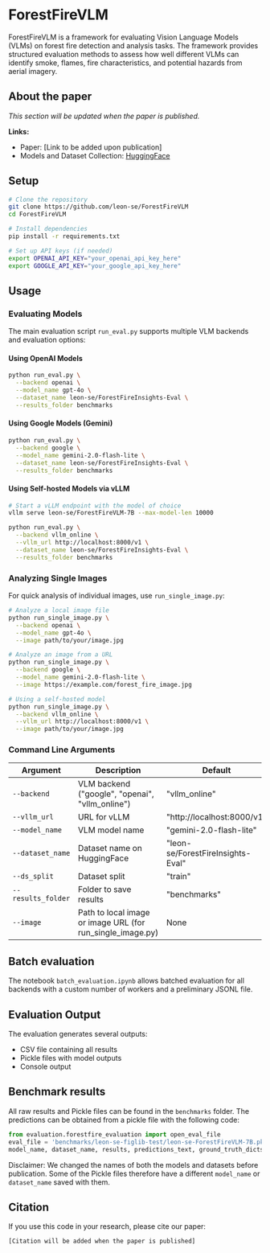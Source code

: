 # ForestFireVLM

ForestFireVLM is a framework for evaluating Vision Language Models (VLMs) on forest fire detection and analysis tasks. The framework provides structured evaluation methods to assess how well different VLMs can identify smoke, flames, fire characteristics, and potential hazards from aerial imagery.

## About the paper

*This section will be updated when the paper is published.*

**Links:**
- Paper: [Link to be added upon publication]
- Models and Dataset Collection: [HuggingFace](https://huggingface.co/collections/leon-se/forestfirevlm-67d3429a77d9a5fc6c7ce9f5)

## Setup

```bash
# Clone the repository
git clone https://github.com/leon-se/ForestFireVLM
cd ForestFireVLM

# Install dependencies
pip install -r requirements.txt

# Set up API keys (if needed)
export OPENAI_API_KEY="your_openai_api_key_here"
export GOOGLE_API_KEY="your_google_api_key_here"
```

## Usage

### Evaluating Models

The main evaluation script `run_eval.py` supports multiple VLM backends and evaluation options:

#### Using OpenAI Models

```bash
python run_eval.py \
  --backend openai \
  --model_name gpt-4o \
  --dataset_name leon-se/ForestFireInsights-Eval \
  --results_folder benchmarks
```

#### Using Google Models (Gemini)

```bash
python run_eval.py \
  --backend google \
  --model_name gemini-2.0-flash-lite \
  --dataset_name leon-se/ForestFireInsights-Eval \
  --results_folder benchmarks
```

#### Using Self-hosted Models via vLLM
```bash
# Start a vLLM endpoint with the model of choice
vllm serve leon-se/ForestFireVLM-7B --max-model-len 10000   
```

```bash
python run_eval.py \
  --backend vllm_online \
  --vllm_url http://localhost:8000/v1 \
  --dataset_name leon-se/ForestFireInsights-Eval \
  --results_folder benchmarks
```

### Analyzing Single Images

For quick analysis of individual images, use `run_single_image.py`:

```bash
# Analyze a local image file
python run_single_image.py \
  --backend openai \
  --model_name gpt-4o \
  --image path/to/your/image.jpg

# Analyze an image from a URL
python run_single_image.py \
  --backend google \
  --model_name gemini-2.0-flash-lite \
  --image https://example.com/forest_fire_image.jpg

# Using a self-hosted model
python run_single_image.py \
  --backend vllm_online \
  --vllm_url http://localhost:8000/v1 \
  --image path/to/your/image.jpg
```

### Command Line Arguments

| Argument | Description | Default |
|----------|-------------|---------|
| `--backend` | VLM backend ("google", "openai", "vllm_online") | "vllm_online" |
| `--vllm_url` | URL for vLLM | "http://localhost:8000/v1" |
| `--model_name` | VLM model name | "gemini-2.0-flash-lite" |
| `--dataset_name` | Dataset name on HuggingFace | "leon-se/ForestFireInsights-Eval" |
| `--ds_split` | Dataset split | "train" |
| `--results_folder` | Folder to save results | "benchmarks" |
| `--image` | Path to local image or image URL (for run_single_image.py) | None |


## Batch evaluation
The notebook `batch_evaluation.ipynb` allows batched evaluation for all backends with a custom number of workers and a preliminary JSONL file.

## Evaluation Output

The evaluation generates several outputs:
- CSV file containing all results
- Pickle files with model outputs
- Console output

## Benchmark results
All raw results and Pickle files can be found in the `benchmarks` folder. The predictions can be obtained from a pickle file with the following code:

```py
from evaluation.forestfire_evaluation import open_eval_file
eval_file = 'benchmarks/leon-se-figlib-test/leon-se-ForestFireVLM-7B.pkl'
model_name, dataset_name, results, predictions_text, ground_truth_dicts = open_eval_file(eval_file)
```

Disclaimer: We changed the names of both the models and datasets before publication. Some of the Pickle files therefore have a different `model_name` or `dataset_name` saved with them.

## Citation

If you use this code in your research, please cite our paper:

```
[Citation will be added when the paper is published]
```
